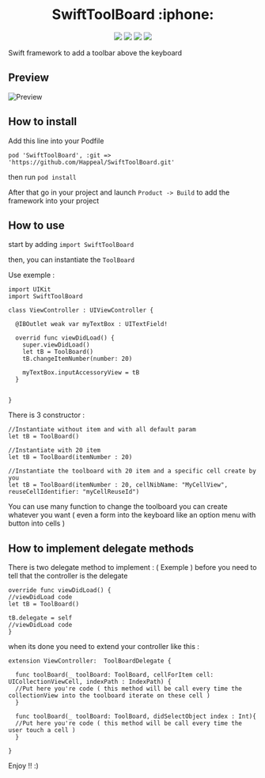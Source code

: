 <h1 align="center"> SwiftToolBoard :iphone:</h1>
<p align="center">
<img src="https://travis-ci.org/Happeal/SwiftToolBoard.svg?branch=master" />
<img src="https://img.shields.io/badge/platform-iOS-blue.svg" />
<img src="https://img.shields.io/badge/language-Swift-orange.svg" />
<img src="https://img.shields.io/badge/License-GPL%20v3-blue.svg" />
</p>

Swift framework to add a toolbar above the keyboard
## Preview
![Preview](http://www.metautbenjamin.com/img/toolboard1.png)

<h2> How to install </h2>

Add this line into your Podfile
```
pod 'SwiftToolBoard', :git => 'https://github.com/Happeal/SwiftToolBoard.git'
```
then run `pod install`

After that go in your project and launch `Product -> Build` to add the framework into your project

<h2> How to use </h2>

start by adding `import SwiftToolBoard`

then, you can instantiate the `ToolBoard`

Use exemple :

```
import UIKit
import SwiftToolBoard

class ViewController : UIViewController {
  
  @IBOutlet weak var myTextBox : UITextField!
  
  overrid func viewDidLoad() {
    super.viewDidLoad()
    let tB = ToolBoard()
    tB.changeItemNumber(number: 20)
    
    myTextBox.inputAccessoryView = tB
  }


}
```

There is 3 constructor :
```
//Instantiate without item and with all default param
let tB = ToolBoard()

//Instantiate with 20 item
let tB = ToolBoard(itemNumber : 20)

//Instantiate the toolboard with 20 item and a specific cell create by you
let tB = ToolBoard(itemNumber : 20, cellNibName: "MyCellView", reuseCellIdentifier: "myCellReuseId")
```

You can use many function to change the toolboard you can create whatever you want ( even a form into the keyboard like an option menu with button into cells )


<h2> How to implement delegate methods </h2>

There is two delegate method to implement : ( Exemple )
before you need to tell that the controller is the delegate
```
override func viewDidLoad() {
//viewDidLoad code
let tB = ToolBoard()

tB.delegate = self
//viewDidLoad code
}
```

when its done you need to extend your controller like this :
```
extension ViewController:  ToolBoardDelegate {
  
  func toolBoard(_ toolBoard: ToolBoard, cellForItem cell: UICollectionViewCell, indexPath : IndexPath) {
  //Put here you're code ( this method will be call every time the collectionView into the toolboard iterate on these cell )
  }
  
  func toolBoard(_ toolBoard: ToolBoard, didSelectObject index : Int){
  //Put here you're code ( this method will be call every time the user touch a cell )
  }

}
```

Enjoy !! :)
